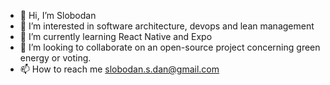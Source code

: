 - 👋 Hi, I’m Slobodan
- 👀 I’m interested in software architecture, devops and lean management
- 🌱 I’m currently learning React Native and Expo
- 💞️ I’m looking to collaborate on an open-source project concerning green energy or voting.
- 📫 How to reach me slobodan.s.dan@gmail.com

<!---
danslobodan/danslobodan is a ✨ special ✨ repository because its `README.md` (this file) appears on your GitHub profile.
You can click the Preview link to take a look at your changes.
--->
